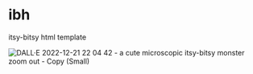 # ibh
itsy-bitsy html template

![DALL·E 2022-12-21 22 04 42 - a cute microscopic itsy-bitsy monster zoom out - Copy (Small)](https://user-images.githubusercontent.com/5373500/209003411-aa3fa8ea-4a36-4da1-a451-8833bbf5736d.png)
